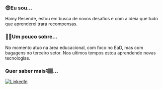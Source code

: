 ### 😎Eu sou...

Hainy Resende, estou em busca de novos desafios e com a ideia que tudo que aprenderei trará recompensas.

### 🤘🏾Um pouco sobre...

No momento atuo na área educacional, com foco no EaD, mas com bagagens no terceiro setor. Nos ultimos tempos estou aprendendo novas tecnologias.

### Quer saber mais👇🏽...

[![LinkedIn](https://img.shields.io/badge/LinkedIn-0077B5?style=for-the-badge&logo=linkedin&logoColor=white)](https://www.linkedin.com/in/hainyresende/)

